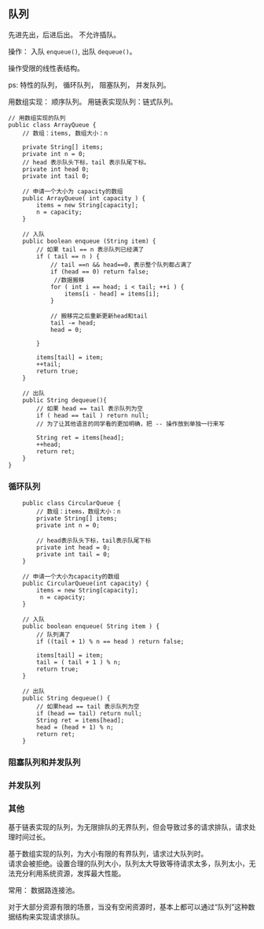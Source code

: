 ## 队列

先进先出，后进后出。 不允许插队。

操作： 入队 `enqueue()`, 出队 `dequeue()`。

操作受限的线性表结构。

ps: 特性的队列， 循环队列， 阻塞队列， 并发队列。

用数组实现： 顺序队列。 用链表实现队列：链式队列。

```
// 用数组实现的队列
public class ArrayQueue {
    // 数组：items, 数组大小：n

    private String[] items;
    private int n = 0;
    // head 表示队头下标，tail 表示队尾下标。
    private int head 0;
    private int tail 0;

    // 申请一个大小为 capacity的数组
    public ArrayQueue( int capacity ) {
        items = new String[capacity];
        n = capacity;
    }

    // 入队
    public boolean enqueue (String item) {
        // 如果 tail == n 表示队列已经满了
        if ( tail == n ) {
            // tail ==n && head==0，表示整个队列都占满了
            if (head == 0) return false;
             //数据搬移
            for ( int i == head; i < tail; ++i ) {
                items[i - head] = items[i];
            }

            // 搬移完之后重新更新head和tail
            tail -= head;
            head = 0;

        }

        items[tail] = item;
        ++tail;
        return true;
    }

    // 出队
    public String dequeue(){
        // 如果 head == tail 表示队列为空
        if ( head == tail ) return null;
        // 为了让其他语言的同学看的更加明确，把 -- 操作放到单独一行来写

        String ret = items[head];
        ++head;
        return ret;
    }
}

```

### 循环队列

```
    public class CircularQueue {
        // 数组：items，数组大小：n
        private String[] items;
        private int n = 0;

        // head表示队头下标，tail表示队尾下标
        private int head = 0;
        private int tail = 0;
    }

    // 申请一个大小为capacity的数组
    public CircularQueue(int capacity) {
        items = new String[capacity];
         n = capacity;
    }

    // 入队
    public boolean enqueue( String item ) {
        // 队列满了
        if ((tail + 1) % n == head ) return false;

        items[tail] = item;
        tail = ( tail + 1 ) % n;
        return true;
    }

    // 出队
    public String dequeue() {
        // 如果head == tail 表示队列为空
        if (head == tail) return null;
        String ret = items[head];
        head = (head + 1) % n;
        return ret;
    }
```

### 阻塞队列和并发队列

### 并发队列

### 其他

基于链表实现的队列，为无限排队的无界队列，但会导致过多的请求排队，请求处理时间过长。

基于数组实现的队列，为大小有限的有界队列，请求过大队列时。  
请求会被拒绝。设置合理的队列大小，队列太大导致等待请求太多，队列太小，无法充分利用系统资源，发挥最大性能。

常用： 数据路连接池。

对于大部分资源有限的场景，当没有空闲资源时，基本上都可以通过“队列”这种数据结构来实现请求排队。
